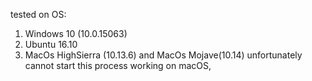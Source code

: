 tested on OS:
1) Windows 10 (10.0.15063)
2) Ubuntu 16.10
3) MacOs HighSierra (10.13.6) and MacOs Mojave(10.14)
unfortunately cannot start this process working on macOS, 

